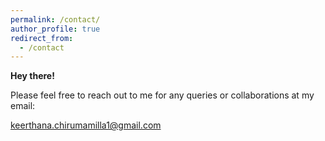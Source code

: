 ```yaml
---
permalink: /contact/
author_profile: true
redirect_from:
  - /contact
---
```


**Hey there!**

Please feel free to reach out to me for any queries or collaborations at my email:

[keerthana.chirumamilla1@gmail.com](mailto:keerthana.chirumamilla1@gmail.com)
